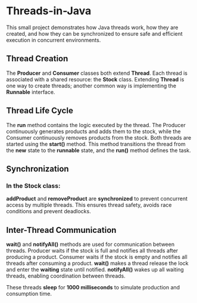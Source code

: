 # Threads-in-Java
This small project demonstrates how Java threads work, how they are created, and how they can be synchronized to ensure safe and efficient execution in concurrent environments.
## Thread Creation
The **Producer** and **Consumer** classes both extend **Thread**.
Each thread is associated with a shared resource: the **Stock** class.
Extending **Thread** is one way to create threads; another common way is implementing the **Runnable** interface.

## Thread Life Cycle
The **run** method contains the logic executed by the thread.
The Producer continuously generates products and adds them to the stock, while the Consumer continuously removes products from the stock.
Both threads are started using the **start()** method. This method transitions the thread from the **new** state to the **runnable** state, and the **run()** method defines the task.

## Synchronization
### In the Stock class:
**addProduct** and **removeProduct** are **synchronized** to prevent concurrent access by multiple threads. This ensures thread safety, avoids race conditions and prevent deadlocks.
## Inter-Thread Communication
**wait()** and **notifyAll()** methods are used for communication between threads.
 Producer waits if the stock is full and notifies all threads after producing a product.
 Consumer waits if the stock is empty and notifies all threads after consuming a product.
**wait()** makes a thread release the lock and enter the **waiting** state until notified.
 **notifyAll()** wakes up all waiting threads, enabling coordination between threads.

These threads **sleep** for **1000 milliseconds** to simulate production and consumption time.
